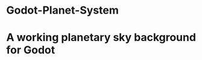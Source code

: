# Godot-Planet-System
A working planetary sky background for Godot
============================================
